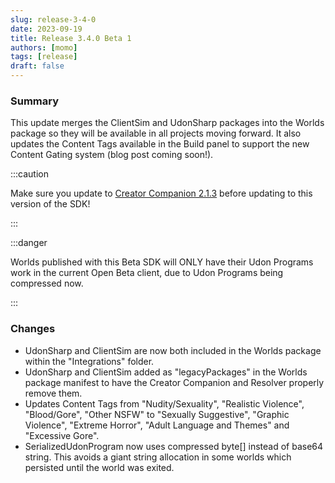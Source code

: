 ```yaml
---
slug: release-3-4-0
date: 2023-09-19
title: Release 3.4.0 Beta 1
authors: [momo]
tags: [release]
draft: false
---
```

### Summary

This update merges the ClientSim and UdonSharp packages into the Worlds package so they will be available in all projects moving forward. It also updates the Content Tags available in the Build panel to support the new Content Gating system (blog post coming soon!).

:::caution

Make sure you update to [Creator Companion 2.1.3](https://vcc.docs.vrchat.com/news/release-2.1.3) before updating to this version of the SDK!

:::

:::danger

Worlds published with this Beta SDK will ONLY have their Udon Programs work in the current Open Beta client, due to Udon Programs being compressed now.

:::

<!--truncate-->

### Changes

* UdonSharp and ClientSim are now both included in the Worlds package within the "Integrations" folder.
* UdonSharp and ClientSim added as "legacyPackages" in the Worlds package manifest to have the Creator Companion and Resolver properly remove them.
* Updates Content Tags from "Nudity/Sexuality", "Realistic Violence", "Blood/Gore", "Other NSFW" to "Sexually Suggestive", "Graphic Violence", "Extreme Horror", "Adult Language and Themes" and "Excessive Gore".
* SerializedUdonProgram now uses compressed byte[] instead of base64 string. This avoids a giant string allocation in some worlds which persisted until the world was exited.
